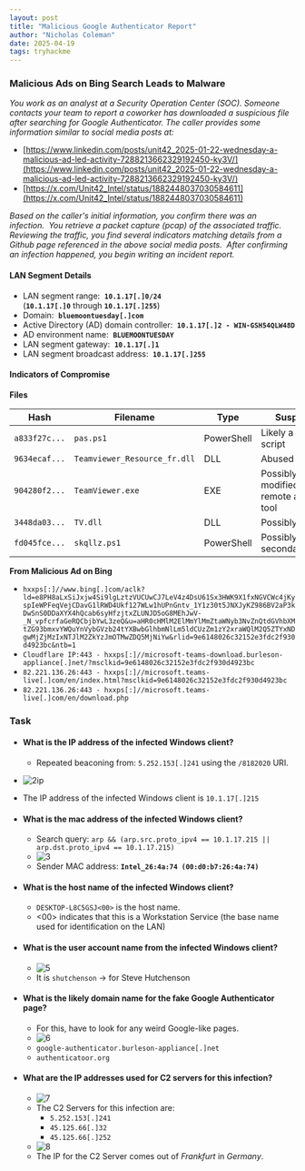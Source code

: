 ```yaml
---
layout: post
title: "Malicious Google Authenticator Report"
author: "Nicholas Coleman"
date: 2025-04-19
tags: tryhackme
---
```


### Malicious Ads on Bing Search Leads to Malware

*You work as an analyst at a Security Operation Center (SOC). Someone contacts your team to report a coworker has downloaded a suspicious file after searching for Google Authenticator. The caller provides some information similar to social media posts at:*

- [https://www.linkedin.com/posts/unit42_2025-01-22-wednesday-a-malicious-ad-led-activity-7288213662329192450-ky3V/](https://www.linkedin.com/posts/unit42_2025-01-22-wednesday-a-malicious-ad-led-activity-7288213662329192450-ky3V/)
- [https://x.com/Unit42_Intel/status/1882448037030584611](https://x.com/Unit42_Intel/status/1882448037030584611)

*Based on the caller's initial information, you confirm there was an infection.  You retrieve a packet capture (pcap) of the associated traffic.  Reviewing the traffic, you find several indicators matching details from a Github page referenced in the above social media posts.  After confirming an infection happened, you begin writing an incident report.*

#### LAN Segment Details
- LAN segment range:  **`10.1.17[.]0/24`**   (**`10.1.17[.]0`** through **`10.1.17[.]255`**)
- Domain:  **`bluemoontuesday[.]com`**
- Active Directory (AD) domain controller:  **`10.1.17[.]2 - WIN-GSH54QLW48D`**
- AD environment name:  **`BLUEMOONTUESDAY`**
- LAN segment gateway:  **`10.1.17[.]1`**
- LAN segment broadcast address:  **`10.1.17[.]255`**

#### Indicators of Compromise

**Files**

| Hash          | Filename                     | Type       | Suspicion                                   |
| ------------- | ---------------------------- | ---------- | ------------------------------------------- |
| `a833f27c...` | `pas.ps1`                    | PowerShell | Likely a payload script                     |
| `9634ecaf...` | `Teamviewer_Resource_fr.dll` | DLL        | Abused DLL                                  |
| `904280f2...` | `TeamViewer.exe`             | EXE        | Possibly modified/packed remote access tool |
| `3448da03...` | `TV.dll`                     | DLL        | Possibly injected                           |
| `fd045fce...` | `skqllz.ps1`                 | PowerShell | Possibly secondary script                   |

**From Malicious Ad on Bing**

- `hxxps[:]//www.bing[.]com/aclk?ld=e8PH8aLxSiJxjw4Si9lgLztzVUCUwCJ7LeV4z4DsU61Sx3HWK9X1fxNGVCWc4jKyspIeWPFeqVejCDavG1lRWD4Ukf127WLw1hUPnGntv_1Y1z30t5JNXJyKZ986BV2aP3kDwSnS0DDaXYX4hQcab6syHfzjtxZLUNJD5oG8MEhJwV-_N_vpfcrfaGeRQCbjbYwL3zeQ&u=aHR0cHMlM2ElMmYlMmZtaWNyb3NvZnQtdGVhbXMtZG93bmxvYWQuYnVybGVzb24tYXBwbGlhbmNlLm5ldCUzZm1zY2xraWQlM2Q5ZTYxNDgwMjZjMzIxNTJlM2ZkYzJmOTMwZDQ5MjNiYw&rlid=9e6148026c32152e3fdc2f930d4923bc&ntb=1`
- `Cloudflare IP:443 - hxxps[:]//microsoft-teams-download.burleson-appliance[.]net/?msclkid=9e6148026c32152e3fdc2f930d4923bc`
- `82.221.136.26:443 - hxxps[:]//microsoft.teams-live[.]com/en/index.html?msclkid=9e6148026c32152e3fdc2f930d4923bc`
- `82.221.136.26:443 - hxxps[:]//microsoft.teams-live[.]com/en/download.php`

### Task
- #### What is the IP address of the infected Windows client?
	- Repeated beaconing from: `5.252.153[.]241` using the `/8182020` URI.
- ![2ip](/security.github.io/images/auth/2_ip.png)
- The IP address of the infected Windows client is `10.1.17[.]215`

- #### What is the mac address of the infected Windows client?
	- Search query: `arp && (arp.src.proto_ipv4 == 10.1.17.215 || arp.dst.proto_ipv4 == 10.1.17.215)`
	- ![3](/security.github.io/images/auth/3.png)
	- Sender MAC address: **`Intel_26:4a:74 (00:d0:b7:26:4a:74)`**

- #### What is the host name of the infected Windows client?
	- `DESKTOP-L8C5GSJ<00>` is the host name.
	- <00> indicates that this is a Workstation Service (the base name used for identification on the LAN)

- #### What is the user account name from the infected Windows client?
	- ![5](/security.github.io/images/auth/5.png)
	- It is `shutchenson` -> for Steve Hutchenson

- #### What is the likely domain name for the fake Google Authenticator page?
	- For this, have to look for any weird Google-like pages.
	- ![6](/security.github.io/images/auth/6.png)
	- `google-authenticator.burleson-appliance[.]net`
	- `authenticatoor.org`
- #### What are the IP addresses used for C2 servers for this infection?
	- ![7](/security.github.io/images/auth/7.png)
	- The C2 Servers for this infection are:
		- `5.252.153[.]241`
		- `45.125.66[.]32`
		- `45.125.66[.]252`
	- ![8](/security.github.io/images/auth/8.png)
	- The IP for the C2 Server comes out of *Frankfurt* in *Germany*.

